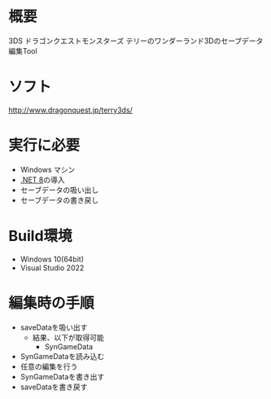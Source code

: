 # 概要
3DS ドラゴンクエストモンスターズ テリーのワンダーランド3Dのセーブデータ編集Tool

# ソフト
http://www.dragonquest.jp/terry3ds/

# 実行に必要
* Windows マシン
* [.NET 8](https://dotnet.microsoft.com/en-us/download/dotnet/8.0)の導入
* セーブデータの吸い出し
* セーブデータの書き戻し

# Build環境
* Windows 10(64bit)
* Visual Studio 2022

# 編集時の手順
* saveDataを吸い出す
   * 結果、以下が取得可能
      * SynGameData
* SynGameDataを読み込む
* 任意の編集を行う
* SynGameDataを書き出す
* saveDataを書き戻す
